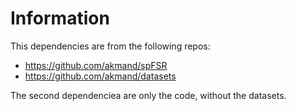 # Information 
This dependencies are from the following repos:
- https://github.com/akmand/spFSR
- https://github.com/akmand/datasets

The second dependenciea are only the code, without the datasets.